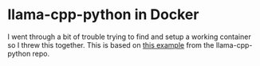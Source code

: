 # llama-cpp-python in Docker

I went through a bit of trouble trying to find and setup a working container so I threw this together. This is based on [this example](https://github.com/abetlen/llama-cpp-python/tree/main/docker/cuda_simple) from the llama-cpp-python repo.
